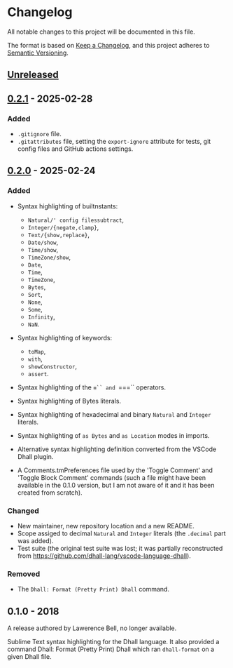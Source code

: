 # Changelog

All notable changes to this project will be documented in this file.

The format is based on [Keep a Changelog](https://keepachangelog.com/en/1.1.0/), and this project adheres to [Semantic Versioning](https://semver.org/spec/v2.0.0.html).

## [Unreleased]

## [0.2.1] - 2025-02-28

### Added

- `.gitignore` file.
- `.gitattributes` file, setting the `export-ignore` attribute for tests, git config files and GitHub actions settings.

## [0.2.0] - 2025-02-24

### Added

- Syntax highlighting of builtnstants:
  - `Natural/' config filessubtract`,
  - `Integer/{negate,clamp}`,
  - `Text/{show,replace}`,
  - `Date/show`,
  - `Time/show`,
  - `TimeZone/show`,
  - `Date`,
  - `Time`,
  - `TimeZone`,
  - `Bytes`,
  - `Sort`,
  - `None`,
  - `Some`,
  - `Infinity`,
  - `NaN`.

- Syntax highlighting of keywords:
  - `toMap`,
  - `with`,
  - `showConstructor`,
  - `assert`.

- Syntax highlighting of the `≡`` and `===`` operators.
- Syntax highlighting of Bytes literals.
- Syntax highlighting of hexadecimal and binary `Natural` and `Integer` literals.
- Syntax highlighting of `as Bytes` and `as Location` modes in imports.
- Alternative syntax highlighting definition converted from the VSCode Dhall plugin.
- A Comments.tmPreferences file used by the 'Toggle Comment' and 'Toggle Block Comment' commands (such a file might have been available in the 0.1.0 version, but I am not aware of it and it has been created from scratch).

### Changed

- New maintainer, new repository location and a new README.
- Scope assiged to decimal `Natural` and `Integer` literals (the `.decimal` part was added).
- Test suite (the original test suite was lost; it was partially reconstructed from https://github.com/dhall-lang/vscode-language-dhall).

### Removed

- The `Dhall: Format (Pretty Print) Dhall` command.

## 0.1.0 - 2018

A release authored by Lawerence Bell, no longer available.

Sublime Text syntax highlighting for the Dhall language. It also provided a command Dhall: Format (Pretty Print) Dhall which ran `dhall-format` on a given Dhall file.


[Unreleased]: https://github.com/kukimik/dhall-sublime-syntax-highlighting/compare/v0.2.1...HEAD
[0.2.1]: https://github.com/kukimik/dhall-sublime-syntax-highlighting/releases/tag/v0.2.1
[0.2.0]: https://github.com/kukimik/dhall-sublime-syntax-highlighting/releases/tag/v0.2.0
